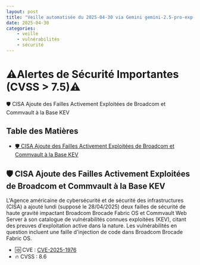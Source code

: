 ```yaml
---
layout: post
title: "Veille automatisée du 2025-04-30 via Gemini gemini-2.5-pro-exp-03-25"
date: 2025-04-30
categories:
    - veille
    - vulnérabilités
    - sécurité
---
```

# ⚠️Alertes de Sécurité Importantes (CVSS > 7.5)⚠️
🛡️ CISA Ajoute des Failles Activement Exploitées de Broadcom et Commvault à la Base KEV

## Table des Matières
* [🛡️ CISA Ajoute des Failles Activement Exploitées de Broadcom et Commvault à la Base KEV](#️-cisa-ajoute-des-failles-activement-exploitées-de-broadcom-et-commvault-à-la-base-kev)

## 🛡️ CISA Ajoute des Failles Activement Exploitées de Broadcom et Commvault à la Base KEV
L'Agence américaine de cybersécurité et de sécurité des infrastructures (CISA) a ajouté lundi (supposé le 28/04/2025) deux failles de sécurité de haute gravité impactant Broadcom Brocade Fabric OS et Commvault Web Server à son catalogue de vulnérabilités connues exploitées (KEV), citant des preuves d'exploitation active dans la nature. Les vulnérabilités en question incluent une faille d'injection de code dans Broadcom Brocade Fabric OS.
* 🆔 CVE : [CVE-2025-1976](https://www.cve.org/CVERecord?id=CVE-2025-1976)
* 🔥 CVSS : 8.6
